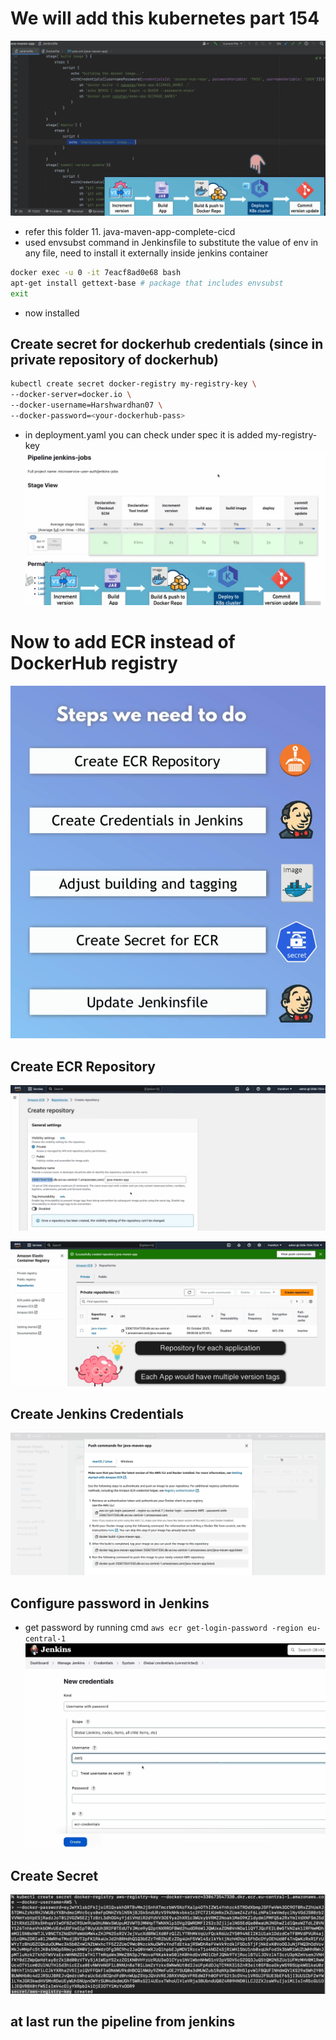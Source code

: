 # We will add this kubernetes part 154
![Complete-CICD-EKS-Adding](/assets/Complete-CICD-EKS-Adding.png)

- refer this folder 11. java-maven-app-complete-cicd 
- used envsubst command in Jenkinsfile to substitute the value of env in any file, need to install it externally inside jenkins container
```bash
docker exec -u 0 -it 7eacf8ad0e68 bash  
apt-get install gettext-base # package that includes envsubst
exit
```

- now installed
## Create secret for dockerhub credentials (since in private repository of dockerhub)
```bash
kubectl create secret docker-registry my-registry-key \
--docker-server=docker.io \
--docker-username=Harshwardhan07 \
--docker-password=<your-dockerhub-pass>
```

- in deployment.yaml you can check under spec it is added my-registry-key
![Stages-complete-cicd-eks](/assets/Stages-complete-cicd-eks.png)

# Now to add ECR instead of DockerHub registry 
![Steps-to-add-ECR](/assets/Steps-to-add-ECR.png)
## Create ECR Repository
![ECR-repo-creation](/assets/ECR-repo-creation.png)

![ECR-created-pipeline](/assets/ECR-created-pipeline.png)

## Create Jenkins Credentials
![ECR-push-cmds-pipeline](/assets/ECR-push-cmds-pipeline.png)

## Configure password in Jenkins
- get password by running cmd `aws ecr get-login-password -region eu-central-1`
![Configure-password-in-Jenkins](/assets/Configure-password-in-Jenkins.png)

## Create Secret
![ecr-Create-Secret](/assets/ecr-Create-Secret.png)
## at last run the pipeline from jenkins